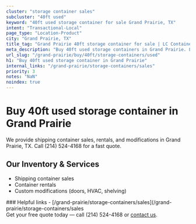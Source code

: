 ```yaml
---
cluster: "storage container sales"
subcluster: "40ft used"
keyword: "40ft used storage container for sale Grand Prairie, TX"
intent: "Transactional-Local"
page_type: "Location-Product"
city: "Grand Prairie, TX"
title_tag: "Grand Prairie 40ft storage container for sale | LC Container"
meta_description: "Buy 40ft used storage containers in Grand Prairie. Local since 2003. New & used inventory. Fast delivery. Get your free quote — call (214) 524-4168 today."
url_slug: "/grand-prairie/buy/40ft/storage-containers/used"
h1: "Buy 40ft used storage container in Grand Prairie"
internal_links: "/grand-prairie/storage-containers/sales"
priority: 3
notes: "NaN"
noindex: true
---
```


# Buy 40ft used storage container in Grand Prairie

We provide shipping container sales, rentals, and modifications in Grand Prairie, TX. Call (214) 524-4168 for a fast quote.

## Our Inventory & Services
- Shipping container sales
- Container rentals
- Custom modifications (doors, HVAC, shelving)

<div data-section="internal-links">
### Helpful links
- [/grand-prairie/storage-containers/sales](/grand-prairie/storage-containers/sales
</div>

<div data-section="cta">
Get your free quote today — call (214) 524-4168 or <a href="/contact">contact us</a>.
</div>

<script type="application/ld+json">{"@context":"https://schema.org","@type":"FAQPage","mainEntity":[{"@type":"Question","name":"How much does delivery cost in Grand Prairie, TX?","acceptedAnswer":{"@type":"Answer","text":"Delivery costs vary by distance and container size. Most deliveries in Grand Prairie, TX range from $150-$300. Call (214) 524-4168 for an exact quote based on your specific location."}},{"@type":"Question","name":"Do you offer financing or payment plans?","acceptedAnswer":{"@type":"Answer","text":"We accept major credit cards, checks, and can discuss commercial terms for bulk purchases. Call (214) 524-4168 to discuss options."}},{"@type":"Question","name":"Can you customize containers in Grand Prairie, TX?","acceptedAnswer":{"@type":"Answer","text":"Yes — we perform modifications like doors, HVAC, insulation, and shelving. Request a custom quote at (214) 524-4168 or via our contact form."}}]}</script>
